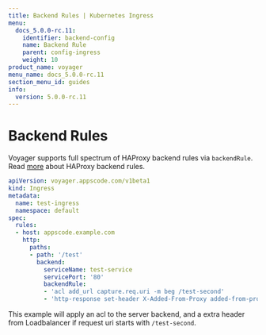 ```yaml
---
title: Backend Rules | Kubernetes Ingress
menu:
  docs_5.0.0-rc.11:
    identifier: backend-config
    name: Backend Rule
    parent: config-ingress
    weight: 10
product_name: voyager
menu_name: docs_5.0.0-rc.11
section_menu_id: guides
info:
  version: 5.0.0-rc.11
---
```


# Backend Rules

Voyager supports full spectrum of HAProxy backend rules via `backendRule`. Read [more](https://cbonte.github.io/haproxy-dconv/1.7/configuration.html)
about HAProxy backend rules.

```yaml
apiVersion: voyager.appscode.com/v1beta1
kind: Ingress
metadata:
  name: test-ingress
  namespace: default
spec:
  rules:
  - host: appscode.example.com
    http:
      paths:
      - path: '/test'
        backend:
          serviceName: test-service
          servicePort: '80'
          backendRule:
          - 'acl add_url capture.req.uri -m beg /test-second'
          - 'http-response set-header X-Added-From-Proxy added-from-proxy if add_url'
```

This example will apply an acl to the server backend, and a extra header from Loadbalancer if request uri
starts with `/test-second`.